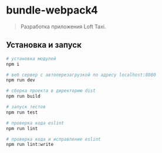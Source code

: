 # bundle-webpack4

> Разработка приложения Loft Taxi.

## Установка и запуск

```bash
# установка модулей
npm i

# веб сервер с автоперезагрузкой по адресу localhost:8080
npm run dev

# сборка проекта в директорию dist
npm run build

# запуск тестов
npm run test

# проверка кода eslint
npm run lint

# проверка кода и исправление eslint
npm run lint:write

```
